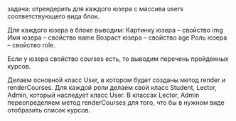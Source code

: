задача:
отрендерить для каждого юзера с массива users соответствующего вида блок.

Для каждого юзера в блоке выводим:
Картинку юзера – свойство img
Имя юзера – свойство name
Возраст юзера – свойство age
Роль юзера – свойство role.

Если у юзера свойство courses есть, то выводим перечень пройденных курсов.

Делаем основной класс User, в котором будет созданы метод render и renderCourses.
Для каждой роли делаем свой класс Student, Lector, Admin, который наследует класс User.
В классах Lector, Admin переопределяем метод renderCourses для того, что бы в нужном виде отобразить список курсов.
